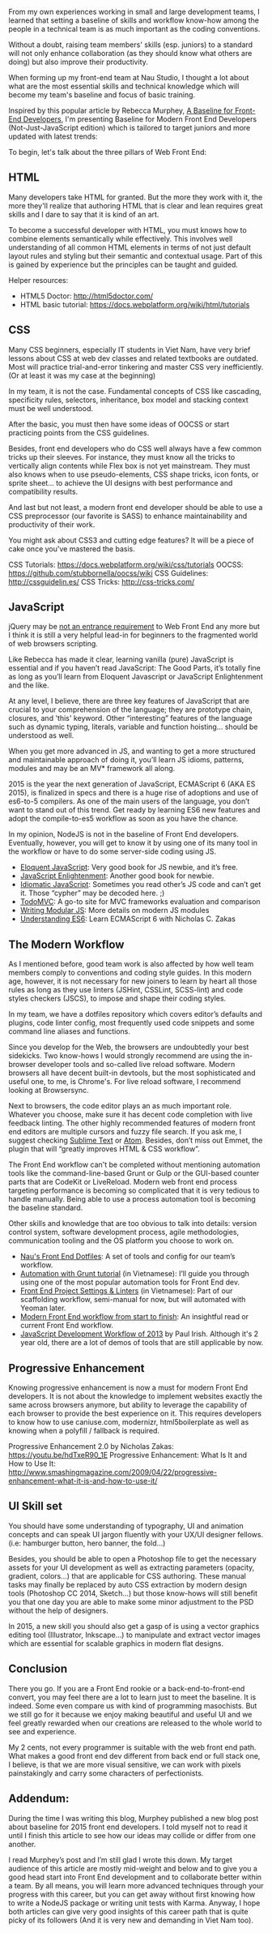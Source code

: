 
From my own experiences working in small and large development teams, I learned that setting a baseline of skills and workflow know-how among the people in a technical team is as much important as the coding conventions.

Without a doubt, raising team members' skills (esp. juniors) to a standard will not only enhance collaboration (as they should know what others are doing) but also improve their productivity.

When forming up my front-end team at Nau Studio, I thought a lot about what are the most essential skills and technical knowledge which will become my team's baseline and focus of basic training.

Inspired by this popular article by Rebecca Murphey, [A Baseline for Front-End Developers](http://rmurphey.com/blog/2012/04/12/a-baseline-for-front-end-developers/), I'm presenting Baseline for Modern Front End Developers (Not-Just-JavaScript edition) which is tailored to target juniors and more updated with latest trends:

To begin, let's talk about the three pillars of Web Front End:

## HTML

Many developers take HTML for granted. But the more they work with it, the more they'll realize that authoring HTML that is clear and lean requires great skills and I dare to say that it is kind of an art.

To become a successful developer with HTML, you must knows how to combine elements semantically while effectively. This involves well understanding of all common HTML elements in terms of not just default layout rules and styling but their semantic and contextual usage. Part of this is gained by experience but the principles can be taught and guided.

Helper resources:
- HTML5 Doctor: http://html5doctor.com/ 
- HTML basic tutorial: https://docs.webplatform.org/wiki/html/tutorials 

## CSS

Many CSS beginners, especially IT students in Viet Nam, have very brief lessons about CSS at web dev classes and related textbooks are outdated. Most will practice trial-and-error tinkering and master CSS very inefficiently. (Or at least it was my case at the beginning)

In my team, it is not the case. Fundamental concepts of CSS like cascading, specificity rules, selectors, inheritance, box model and stacking context must be well understood.

After the basic, you must then have some ideas of OOCSS or start practicing points from the CSS guidelines.

Besides, front end developers who do CSS well always have a few common tricks up their sleeves. For instance, they must know all the tricks to vertically align contents while Flex box is not yet mainstream. They must also knows when to use pseudo-elements, CSS shape tricks, icon fonts, or sprite sheet... to achieve the UI designs with best performance and compatibility results.

And last but not least, a modern front end developer should be able to use a CSS preprocessor (our favorite is SASS) to enhance maintainability and productivity of their work.

You might ask about CSS3 and cutting edge features? It will be a piece of cake once you've mastered the basis.

CSS Tutorials: https://docs.webplatform.org/wiki/css/tutorials 
OOCSS: https://github.com/stubbornella/oocss/wiki 
CSS Guidelines: http://cssguidelin.es/ 
CSS Tricks: http://css-tricks.com/ 

## JavaScript

jQuery may be [not an entrance requirement](http://youmightnotneedjquery.com/) to Web Front End any more but I think it is still a very helpful lead-in for beginners to the fragmented world of web browsers scripting.

Like Rebecca has made it clear, learning vanilla (pure) JavaScript is essential and if you haven’t read JavaScript: The Good Parts, it’s totally fine as long as you’ll learn from Eloquent Javascript or JavaScript Enlightenment and the like.

At any level, I believe, there are three key features of JavaScript that are crucial to your comprehension of the language; they are prototype chain, closures, and 'this' keyword. Other “interesting” features of the language such as dynamic typing, literals, variable and function hoisting... should be understood as well.

When you get more advanced in JS, and wanting to get a more structured and maintainable approach of doing it, you’ll learn JS idioms, patterns, modules and may be an MV* framework all along.

2015 is the year the next generation of JavaScript, ECMAScript 6 (AKA ES 2015), is finalized in specs and there is a huge rise of adoptions and use of es6-to-5 compilers. As one of the main users of the language, you don’t want to stand out of this trend. Get ready by learning ES6 new features and adopt the compile-to-es5 workflow as soon as you have the chance.

In my opinion, NodeJS is not in the baseline of Front End developers. Eventually, however, you will get to know it by using one of its many tool in the workflow or have to do some server-side coding using JS.

- [Eloquent JavaScript](http://eloquentjavascript.net/): Very good book for JS newbie, and it’s free.
- [JavaScript Enlightenment](http://www.javascriptenlightenment.com/): Another good book for newbie.
- [Idiomatic JavaScript](https://github.com/rwaldron/idiomatic.js/): Sometimes you read other’s JS code and can’t get it. Those “cypher” may be decoded here. ;)
- [TodoMVC](http://todomvc.com/): A go-to site for MVC frameworks evaluation and comparison
- [Writing Modular JS](http://addyosmani.com/writing-modular-js/): More details on modern JS modules
- [Understanding ES6](https://leanpub.com/understandinges6): Learn ECMAScript 6 with Nicholas C. Zakas

## The Modern Workflow
As I mentioned before, good team work is also affected by how well team members comply to conventions and coding style guides. In this modern age, however, it is not necessary for new joiners to learn by heart all those rules as long as they use linters (JSHint, CSSLint, SCSS-lint) and code styles checkers (JSCS), to impose and shape their coding styles.

In my team, we have a dotfiles repository which covers editor’s defaults and plugins, code linter config, most frequently used code snippets and some command line aliases and functions.

Since you develop for the Web, the browsers are undoubtedly your best sidekicks. Two know-hows I would strongly recommend are using the in-browser developer tools and so-called live reload software. Modern browsers all have decent built-in devtools, but the most sophisticated and useful one, to me, is Chrome's. For live reload software, I recommend looking at Browsersync.

Next to browsers, the code editor plays an as much important role. Whatever you choose, make sure it has decent code completion with live feedback linting. The other highly recommended features of modern front end editors are multiple cursors and fuzzy file search. If you ask me, I suggest checking [Sublime Text](http://www.sublimetext.com/) or [Atom](https://atom.io/). Besides, don’t miss out Emmet, the plugin that will “greatly improves HTML & CSS workflow”.

The Front End workflow can't be completed without mentioning automation tools like the command-line-based Grunt or Gulp or the GUI-based counter parts that are CodeKit or LiveReload. Modern web front end process targeting performance is becoming so complicated that it is very tedious to handle manually. Being able to use a process automation tool is becoming the baseline standard.

Other skills and knowledge that are too obvious to talk into details: version control system, software development process, agile methodologies, communication tooling and the OS platform you choose to work on.

- [Nau's Front End Dotfiles](https://github.com/naustudio/dotfiles): A set of tools and config for our team’s workflow.
- [Automation with Grunt tutorial](https://youtu.be/38D6SW26mn0) (in Vietnamese): I’ll guide you through using one of the most popular automation tools for Front End dev.
- [Front End Project Settings & Linters](https://youtu.be/sBNkiuDkILA) (in Vietnamese): Part of our scaffolding workflow, semi-manual for now, but will automated with Yeoman later.
- [Modern Front End workflow from start to finish](http://blog.chartbeat.com/2014/01/30/modern-front-end-workflow-start-finish/): An insightful read or current Front End workflow.
- [JavaScript Development Workflow of 2013](https://youtu.be/f7AU2Ozu8eo) by Paul Irish. Although it's 2 year old, there are a lot of demos of tools that are still applicable by now.

## Progressive Enhancement 

Knowing progressive enhancement is now a must for modern Front End developers. It is not about the knowledge to implement websites exactly the same across browsers anymore, but ability to leverage the capability of each browser to provide the best experience on it. This requires developers to know how to use caniuse.com, modernizr, html5boilerplate as well as knowing when a polyfill / fallback is required.

Progressive Enhancement 2.0 by Nicholas Zakas:
https://youtu.be/hdTxeR90_1E
Progressive Enhancement: What Is It and How to Use It:
http://www.smashingmagazine.com/2009/04/22/progressive-enhancement-what-it-is-and-how-to-use-it/ 

## UI Skill set 

You should have some understanding of typography, UI and animation concepts and can speak UI jargon fluently with your UX/UI designer fellows. (i.e: hamburger button, hero banner, the fold…)

Besides, you should be able to open a Photoshop file to get the necessary assets for your UI development as well as extracting parameters (opacity, gradient, colors…) that are applicable for CSS authoring. These manual tasks may finally be replaced by auto CSS extraction by modern design tools (Photoshop CC 2014, Sketch…) but those know-hows will still benefit you that one day you are able to make some minor adjustment to the PSD without the help of designers. 

In 2015, a new skill you should also get a gasp of is using a vector graphics editing tool (Illustrator, Inkscape…) to manipulate and extract vector images which are essential for scalable graphics in modern flat designs.

## Conclusion

There you go. If you are a Front End rookie or a back-end-to-front-end convert, you may feel there are a lot to learn just to meet the baseline. It is indeed. Some even compare us with kind of programming masochists. But we still go for it because we enjoy making beautiful and useful UI and we feel greatly rewarded when our creations are released to the whole world to see and experience.

My 2 cents, not every programmer is suitable with the web front end path. What makes a good front end dev different from back end or full stack one, I believe, is that we are more visual sensitive, we can work with pixels painstakingly and carry some characters of perfectionists.

## Addendum:
During the time I was writing this blog, Murphey published a new blog post about baseline for 2015 front end developers. I told myself not to read it until I finish this article to see how our ideas may collide or differ from one another.

I read Murphey’s post and I’m still glad I wrote this down. My target audience of this article are mostly mid-weight and below and to give you a good head start into Front End development and to collaborate better within a team. By all means, you will learn more advanced techniques through your progress with this career, but you can get away without first knowing how to write a NodeJS package or writing unit tests with Karma. Anyway, I hope both articles can give very good insights of this career path that is quite picky of its followers (And it is very new and demanding  in Viet Nam too).

